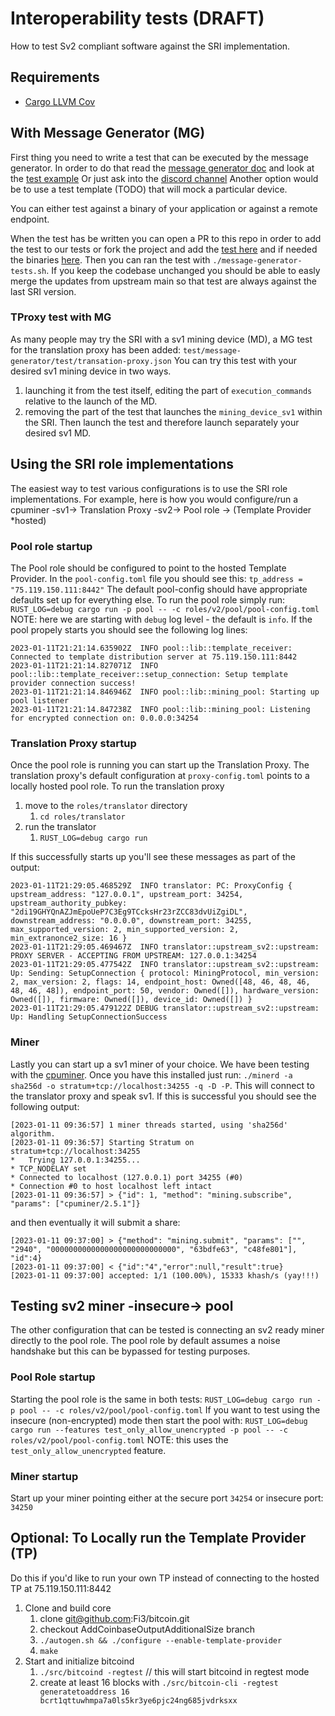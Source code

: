 # Interoperability tests (DRAFT)

How to test Sv2 compliant software against the SRI implementation.

## Requirements

- [Cargo LLVM Cov](https://github.com/taiki-e/cargo-llvm-cov#installation)

## With Message Generator (MG)

First thing you need to write a test that can be executed by the message generator. In order to do
that read the [message generator doc](https://github.com/stratum-mining/stratum/blob/main/utils/message-generator/README.md)
and look at the [test example](https://github.com/stratum-mining/stratum/blob/main/utils/message-generator/test.json)
Or just ask into the [discord channel](https://discord.com/channels/950687892169195530/1027542903293214720)
Another option would be to use a test template (TODO) that will mock a particular device.

You can either test against a binary of your application or against a remote endpoint.

When the test has be written you can open a PR to this repo in order to add the test to our tests
or fork the project and add the [test here](https://github.com/stratum-mining/stratum/tree/main/test/message-generator)
and if needed the binaries [here](https://github.com/stratum-mining/stratum/tree/main/test/bin). Then you can ran
the test with `./message-generator-tests.sh`. If you keep the codebase unchanged you should be able
to easly merge the updates from upstream main so that test are always against the last SRI version.

### TProxy test with MG
As many people may try the SRI with a sv1 mining device (MD), a MG test for the translation proxy has
been added:
`test/message-generator/test/transation-proxy.json`
You can try this test with your desired sv1 mining device in two ways.
 1. launching it from the test itself, editing the part of `execution_commands` relative to the
    launch of the MD.
 2. removing the part of the test that launches the `mining_device_sv1` within the SRI.
    Then launch the test and therefore launch separately your desired sv1 MD. 

## Using the SRI role implementations

The easiest way to test various configurations is to use the SRI role implementations. For example,
here is how you would configure/run a cpuminer -sv1-> Translation Proxy -sv2-> Pool role -> (Template Provider *hosted) 

### Pool role startup
The Pool role should be configured to point to the hosted Template Provider. In the `pool-config.toml` file 
you should see this: `tp_address = "75.119.150.111:8442"` The default pool-config should have appropriate
defaults set up for everything else. To run the pool role simply run:
`RUST_LOG=debug cargo run -p pool -- -c roles/v2/pool/pool-config.toml`
NOTE: here we are starting with `debug` log level - the default is `info`.
If the pool propely starts you should see the following log lines:
```
2023-01-11T21:21:14.635902Z  INFO pool::lib::template_receiver: Connected to template distribution server at 75.119.150.111:8442
2023-01-11T21:21:14.827071Z  INFO pool::lib::template_receiver::setup_connection: Setup template provider connection success!
2023-01-11T21:21:14.846946Z  INFO pool::lib::mining_pool: Starting up pool listener
2023-01-11T21:21:14.847238Z  INFO pool::lib::mining_pool: Listening for encrypted connection on: 0.0.0.0:34254
```

### Translation Proxy startup
Once the pool role is running you can start up the Translation Proxy. The translation proxy's default configuration at 
`proxy-config.toml` points to a locally hosted pool role. To run the translation proxy 
1. move to the `roles/translator` directory
    1. `cd roles/translator`
1. run the translator
   1. `RUST_LOG=debug cargo run`
   
If this successfully starts up you'll see these messages as part of the output:
```
2023-01-11T21:29:05.468529Z  INFO translator: PC: ProxyConfig { upstream_address: "127.0.0.1", upstream_port: 34254, upstream_authority_pubkey: "2di19GHYQnAZJmEpoUeP7C3Eg9TCcksHr23rZCC83dvUiZgiDL", downstream_address: "0.0.0.0", downstream_port: 34255, max_supported_version: 2, min_supported_version: 2, min_extranonce2_size: 16 }
2023-01-11T21:29:05.469467Z  INFO translator::upstream_sv2::upstream: PROXY SERVER - ACCEPTING FROM UPSTREAM: 127.0.0.1:34254
2023-01-11T21:29:05.477542Z  INFO translator::upstream_sv2::upstream: Up: Sending: SetupConnection { protocol: MiningProtocol, min_version: 2, max_version: 2, flags: 14, endpoint_host: Owned([48, 46, 48, 46, 48, 46, 48]), endpoint_port: 50, vendor: Owned([]), hardware_version: Owned([]), firmware: Owned([]), device_id: Owned([]) }
2023-01-11T21:29:05.479122Z DEBUG translator::upstream_sv2::upstream: Up: Handling SetupConnectionSuccess
```

### Miner
Lastly you can start up a sv1 miner of your choice. We have been testing with the [cpuminer](https://github.com/pooler/cpuminer). Once you have this installed
just run: `./minerd -a sha256d -o stratum+tcp://localhost:34255 -q -D -P`. This will connect to the translator proxy
and speak sv1. If this is successful you should see the following output:
```
[2023-01-11 09:36:57] 1 miner threads started, using 'sha256d' algorithm.
[2023-01-11 09:36:57] Starting Stratum on stratum+tcp://localhost:34255
*   Trying 127.0.0.1:34255...
* TCP_NODELAY set
* Connected to localhost (127.0.0.1) port 34255 (#0)
* Connection #0 to host localhost left intact
[2023-01-11 09:36:57] > {"id": 1, "method": "mining.subscribe", "params": ["cpuminer/2.5.1"]}
```
and then eventually it will submit a share:
```
[2023-01-11 09:37:00] > {"method": "mining.submit", "params": ["", "2940", "0000000000000000000000000000", "63bdfe63", "c48fe801"], "id":4}
[2023-01-11 09:37:00] < {"id":"4","error":null,"result":true}
[2023-01-11 09:37:00] accepted: 1/1 (100.00%), 15333 khash/s (yay!!!)
```

## Testing sv2 miner -insecure-> pool
The other configuration that can be tested is connecting an sv2 ready miner directly to the pool role. The pool role 
by default assumes a noise handshake but this can be bypassed for testing purposes.

### Pool Role startup
Starting the pool role is the same in both tests:
`RUST_LOG=debug cargo run -p pool -- -c roles/v2/pool/pool-config.toml` 
If you want to test using the insecure (non-encrypted) mode then start the pool with:
`RUST_LOG=debug cargo run --features test_only_allow_unencrypted -p pool -- -c roles/v2/pool/pool-config.toml`
NOTE: this uses the `test_only_allow_unencrypted` feature. 

### Miner startup
Start up your miner pointing either at the secure port `34254` or insecure port: `34250` 

## Optional: To Locally run the Template Provider (TP)
Do this if you'd like to run your own TP instead of connecting to the hosted TP at 75.119.150.111:8442

1. Clone and build core
   1. clone git@github.com:Fi3/bitcoin.git 
   1. checkout AddCoinbaseOutputAdditionalSize branch
   1. `./autogen.sh && ./configure --enable-template-provider`
   1. `make`
1. Start and initialize bitcoind
   1. `./src/bitcoind -regtest` // this will start bitcoind in regtest mode
   1. create at least 16 blocks with `./src/bitcoin-cli -regtest generatetoaddress 16 bcrt1qttuwhmpa7a0ls5kr3ye6pjc24ng685jvdrksxx`
